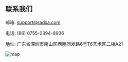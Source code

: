 ## 联系我们

邮箱: support@radxa.com

电话: (86) 0755-2394-8936

地址: 广东省深圳市南山区西丽同发路6号T6艺术区二楼A21

![map](/images/element/map.jpeg)
